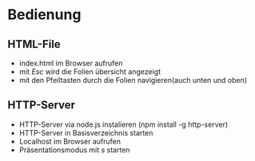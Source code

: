 # Bedienung

## HTML-File
- index.html im Browser aufrufen
- mit *Esc* wird die Folien übersicht angezeigt
- mit den Pfeiltasten durch die Folien navigieren(auch unten und oben)

## HTTP-Server
- HTTP-Server via node.js instalieren (npm install -g http-server)
- HTTP-Server in Basisverzeichnis starten
- Localhost im Browser aufrufen
- Präsentationsmodus mit *s* starten
